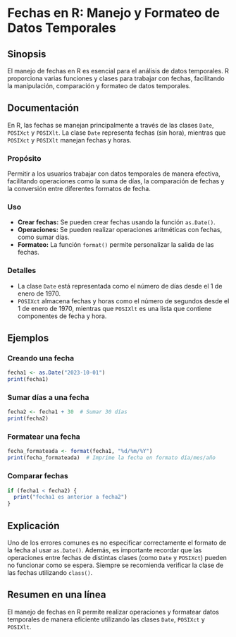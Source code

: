 <!--
Meta Description: # Fechas en R: Manejo y Formateo de Datos Temporales ## Sinopsis El manejo de fechas en R es esencial para el análisis de datos temporales. R proporci...
Meta Keywords: fechas, date, fecha, las, como
-->

# Fechas en R: Manejo y Formateo de Datos Temporales

## Sinopsis
El manejo de fechas en R es esencial para el análisis de datos temporales. R proporciona varias funciones y clases para trabajar con fechas, facilitando la manipulación, comparación y formateo de datos temporales.

## Documentación
En R, las fechas se manejan principalmente a través de las clases `Date`, `POSIXct` y `POSIXlt`. La clase `Date` representa fechas (sin hora), mientras que `POSIXct` y `POSIXlt` manejan fechas y horas.

### Propósito
Permitir a los usuarios trabajar con datos temporales de manera efectiva, facilitando operaciones como la suma de días, la comparación de fechas y la conversión entre diferentes formatos de fecha.

### Uso
- **Crear fechas:** Se pueden crear fechas usando la función `as.Date()`.
- **Operaciones:** Se pueden realizar operaciones aritméticas con fechas, como sumar días.
- **Formateo:** La función `format()` permite personalizar la salida de las fechas.

### Detalles
- La clase `Date` está representada como el número de días desde el 1 de enero de 1970.
- `POSIXct` almacena fechas y horas como el número de segundos desde el 1 de enero de 1970, mientras que `POSIXlt` es una lista que contiene componentes de fecha y hora.

## Ejemplos
### Creando una fecha
```R
fecha1 <- as.Date("2023-10-01")
print(fecha1)
```

### Sumar días a una fecha
```R
fecha2 <- fecha1 + 30  # Sumar 30 días
print(fecha2)
```

### Formatear una fecha
```R
fecha_formateada <- format(fecha1, "%d/%m/%Y")
print(fecha_formateada)  # Imprime la fecha en formato día/mes/año
```

### Comparar fechas
```R
if (fecha1 < fecha2) {
  print("fecha1 es anterior a fecha2")
}
```

## Explicación
Uno de los errores comunes es no especificar correctamente el formato de la fecha al usar `as.Date()`. Además, es importante recordar que las operaciones entre fechas de distintas clases (como `Date` y `POSIXct`) pueden no funcionar como se espera. Siempre se recomienda verificar la clase de las fechas utilizando `class()`.

## Resumen en una línea
El manejo de fechas en R permite realizar operaciones y formatear datos temporales de manera eficiente utilizando las clases `Date`, `POSIXct` y `POSIXlt`.
